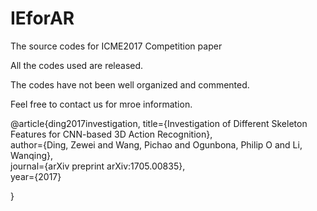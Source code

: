 # IEforAR
The source codes for ICME2017 Competition paper


All the codes used are released. 

The codes have not been well organized and commented.

Feel free to contact us for mroe information.



@article{ding2017investigation,
  title={Investigation of Different Skeleton Features for CNN-based 3D Action Recognition},  
  author={Ding, Zewei and Wang, Pichao and Ogunbona, Philip O and Li, Wanqing},  
  journal={arXiv preprint arXiv:1705.00835},  
  year={2017}
  
}
